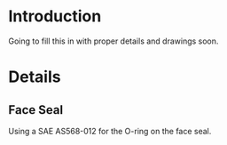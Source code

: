# Introduction #

Going to fill this in with proper details and drawings soon.


# Details #

## Face Seal ##

Using a SAE AS568-012 for the O-ring on the face seal.